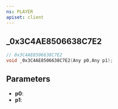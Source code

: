 ```yaml
---
ns: PLAYER
apiset: client
---
```

## _0x3C4AE8506638C7E2

```c
// 0x3C4AE8506638C7E2
void _0x3C4AE8506638C7E2(Any p0,Any p1);
```


## Parameters
* **p0**:
* **p1**: